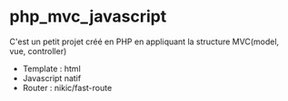 # php_mvc_javascript

C'est un petit projet créé en PHP  en appliquant la structure MVC(model, vue, controller)
<ul>
    <li>Template : html</li>
    <li>Javascript natif</li>
    <li>Router : nikic/fast-route</li>
</ul>